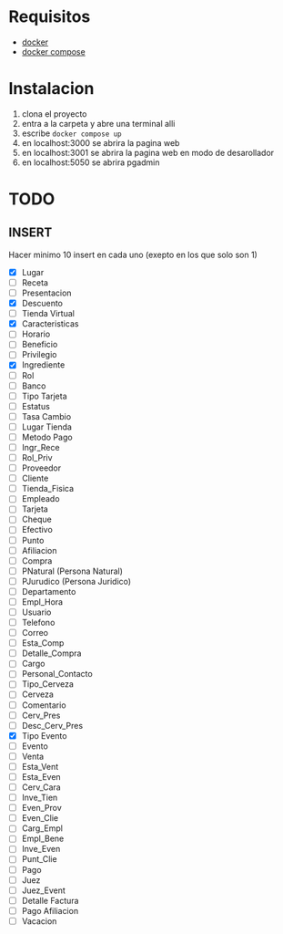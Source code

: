 # Requisitos
- [docker](https://docs.docker.com/desktop/setup/install/windows-install/)
- [docker compose](https://docs.docker.com/compose/install/)

# Instalacion
1. clona el proyecto
2. entra a la carpeta y abre una terminal alli
3. escribe ```docker compose up```
4. en localhost:3000 se abrira la pagina web
5. en localhost:3001 se abrira la pagina web en modo de desarollador
6. en localhost:5050 se abrira pgadmin


# TODO
## INSERT
Hacer minimo 10 insert en cada uno (exepto en los que solo son 1)

- [x] Lugar
- [ ] Receta
- [ ] Presentacion
- [x] Descuento
- [ ] Tienda Virtual
- [x] Caracteristicas
- [ ] Horario
- [ ] Beneficio
- [ ] Privilegio
- [x] Ingrediente
- [ ] Rol
- [ ] Banco
- [ ] Tipo Tarjeta
- [ ] Estatus
- [ ] Tasa Cambio
- [ ] Lugar Tienda
- [ ] Metodo Pago
- [ ] Ingr_Rece
- [ ] Rol_Priv
- [ ] Proveedor
- [ ] Cliente
- [ ] Tienda_Fisica
- [ ] Empleado
- [ ] Tarjeta
- [ ] Cheque
- [ ] Efectivo
- [ ] Punto
- [ ] Afiliacion
- [ ] Compra
- [ ] PNatural (Persona Natural)
- [ ] PJurudico (Persona Juridico)
- [ ] Departamento
- [ ] Empl_Hora
- [ ] Usuario
- [ ] Telefono
- [ ] Correo
- [ ] Esta_Comp
- [ ] Detalle_Compra
- [ ] Cargo
- [ ] Personal_Contacto
- [ ] Tipo_Cerveza
- [ ] Cerveza
- [ ] Comentario
- [ ] Cerv_Pres
- [ ] Desc_Cerv_Pres
- [x] Tipo Evento
- [ ] Evento
- [ ] Venta
- [ ] Esta_Vent
- [ ] Esta_Even
- [ ] Cerv_Cara
- [ ] Inve_Tien
- [ ] Even_Prov
- [ ] Even_Clie
- [ ] Carg_Empl
- [ ] Empl_Bene
- [ ] Inve_Even
- [ ] Punt_Clie
- [ ] Pago
- [ ] Juez
- [ ] Juez_Event
- [ ] Detalle Factura
- [ ] Pago Afiliacion
- [ ] Vacacion